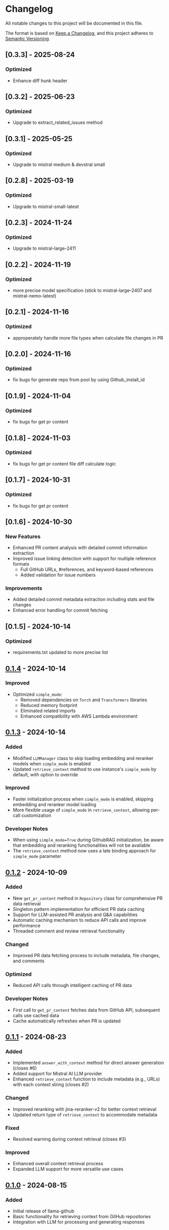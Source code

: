 # Changelog

All notable changes to this project will be documented in this file.

The format is based on [Keep a Changelog](https://keepachangelog.com/en/1.0.0/),
and this project adheres to [Semantic Versioning](https://semver.org/spec/v2.0.0.html).

## [0.3.3] - 2025-08-24

### Optimized
- Enhance diff hunk header

## [0.3.2] - 2025-06-23

### Optimized
- Upgrade to extract_related_issues method

## [0.3.1] - 2025-05-25

### Optimized
- Upgrade to mistral medium & devstral small

## [0.2.8] - 2025-03-19

### Optimized
- Upgrade to mistral-small-latest

## [0.2.3] - 2024-11-24

### Optimized
- Upgrade to mistral-large-2411

## [0.2.2] - 2024-11-19

### Optimized
- more precise model specification (stick to mistral-large-2407 and mistral-nemo-latest)

## [0.2.1] - 2024-11-16

### Optimized
- approperately handle more file types when calculate file changes in PR

## [0.2.0] - 2024-11-16

### Optimized
- fix bugs for generate repo from pool by using Github_install_id

## [0.1.9] - 2024-11-04

### Optimized
- fix bugs for get pr content

## [0.1.8] - 2024-11-03

### Optimized
- fix bugs for get pr content file diff calculate logic

## [0.1.7] - 2024-10-31

### Optimized
- fix bugs for get pr content

## [0.1.6] - 2024-10-30

### New Features
- Enhanced PR content analysis with detailed commit information extraction
- Improved issue linking detection with support for multiple reference formats
  - Full GitHub URLs, #references, and keyword-based references
  - Added validation for issue numbers

### Improvements
- Added detailed commit metadata extraction including stats and file changes
- Enhanced error handling for commit fetching

## [0.1.5] - 2024-10-14

### Optimized
- requirements.txt updated to more precise list

## [0.1.4] - 2024-10-14

### Improved
- Optimized `simple_mode`:
  - Removed dependencies on `Torch` and `Transformers` libraries
  - Reduced memory footprint
  - Eliminated related imports
  - Enhanced compatibility with AWS Lambda environment

## [0.1.3] - 2024-10-14

### Added
- Modified `LLMManager` class to skip loading embedding and reranker models when `simple_mode` is enabled
- Updated `retrieve_context` method to use instance's `simple_mode` by default, with option to override

### Improved
- Faster initialization process when `simple_mode` is enabled, skipping embedding and reranker model loading
- More flexible usage of `simple_mode` in `retrieve_context`, allowing per-call customization

### Developer Notes
- When using `simple_mode=True` during GithubRAG initialization, be aware that embedding and reranking functionalities will not be available
- The `retrieve_context` method now uses a late binding approach for `simple_mode` parameter

## [0.1.2] - 2024-10-09

### Added
- New `get_pr_content` method in `Repository` class for comprehensive PR data retrieval
- Singleton pattern implementation for efficient PR data caching
- Support for LLM-assisted PR analysis and Q&A capabilities
- Automatic caching mechanism to reduce API calls and improve performance
- Threaded comment and review retrieval functionality

### Changed
- Improved PR data fetching process to include metadata, file changes, and comments

### Optimized
- Reduced API calls through intelligent caching of PR data

### Developer Notes
- First call to `get_pr_content` fetches data from GitHub API, subsequent calls use cached data
- Cache automatically refreshes when PR is updated

## [0.1.1] - 2024-08-23

### Added
- Implemented `answer_with_context` method for direct answer generation (closes #6)
- Added support for Mistral AI LLM provider
- Enhanced `retrieve_context` function to include metadata (e.g., URLs) with each context string (closes #2)

### Changed
- Improved reranking with jina-reranker-v2 for better context retrieval
- Updated return type of `retrieve_context` to accommodate metadata

### Fixed
- Resolved warning during context retrieval (closes #3)

### Improved
- Enhanced overall context retrieval process
- Expanded LLM support for more versatile use cases

## [0.1.0] - 2024-08-15

### Added
- Initial release of llama-github
- Basic functionality for retrieving context from GitHub repositories
- Integration with LLM for processing and generating responses

[0.1.4]: https://github.com/JetXu-LLM/llama-github/compare/v0.1.3...v0.1.4
[0.1.3]: https://github.com/JetXu-LLM/llama-github/compare/v0.1.2...v0.1.3
[0.1.2]: https://github.com/JetXu-LLM/llama-github/compare/v0.1.1...v0.1.2
[0.1.1]: https://github.com/JetXu-LLM/llama-github/compare/v0.1.0...v0.1.1
[0.1.0]: https://github.com/JetXu-LLM/llama-github/releases/tag/v0.1.0
